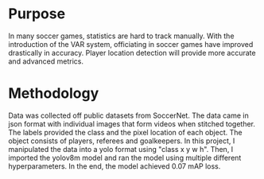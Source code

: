 # Purpose
In many soccer games, statistics are hard to track manually. With the introduction of the VAR system, officiating in soccer games have improved drastically in accuracy. Player location detection will provide more accurate and advanced metrics.
# Methodology
Data was collected off public datasets from SoccerNet. The data came in json format with individual images that form videos when stitched together. The labels provided the class and the pixel location of each object. The object consists of players, referees and goalkeepers. In this project, I manipulated the data into a yolo format using "class x y w h". Then, I imported the yolov8m model and ran the model using multiple different hyperparameters. In the end, the model achieved 0.07 mAP loss.
